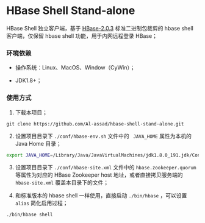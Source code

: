 # HBase Shell Stand-alone

HBase Shell 独立客户端，基于 [HBase-2.0.3](https://archive.apache.org/dist/hbase/2.0.3/) 标准二进制包裁剪的 hbase shell 客户端，仅保留 hbase shell 功能，用于内网远程登录 HBase；



### 环境依赖

* 操作系统：Linux、MacOS、Window（CyWin）；

* JDK1.8+；



### 使用方式

1. 下载本项目；

```shell
git clone https://github.com/Al-assad/hbase-shell-stand-alone.git
```

2. 设置项目目录下  `./conf/hbase-env.sh`  文件中的 ` JAVA_HOME`  属性为本机的 Java Home 目录；

```bash
export JAVA_HOME=/Library/Java/JavaVirtualMachines/jdk1.8.0_191.jdk/Contents/Home
```

3. 设置项目目录下 `./conf/hbase-site.xml`  文件中的 `hbase.zookeeper.quorum`   等属性为对应的 HBase Zookeeper host 地址，或者直接拷贝服务端的 `hbase-site.xml` 覆盖本目录下的文件；

4. 和标准版本的 hbase shell 一样使用，直接启动 `./bin/hbase` ，可以设置 `alias` 简化启用过程；

```shell
./bin/hbase shell 
```

